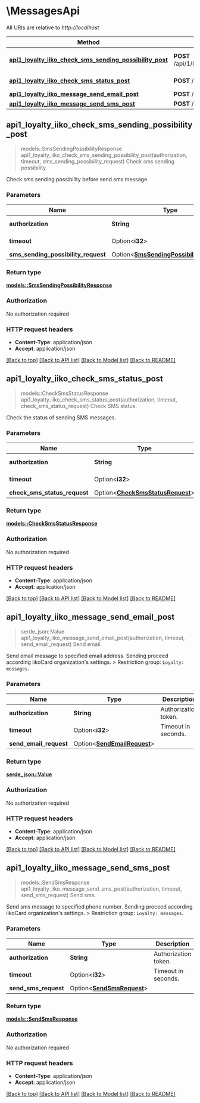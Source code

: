 # \MessagesApi

All URIs are relative to *http://localhost*

Method | HTTP request | Description
------------- | ------------- | -------------
[**api1_loyalty_iiko_check_sms_sending_possibility_post**](MessagesApi.md#api1_loyalty_iiko_check_sms_sending_possibility_post) | **POST** /api/1/loyalty/iiko/check_sms_sending_possibility | Check sms sending possibility.
[**api1_loyalty_iiko_check_sms_status_post**](MessagesApi.md#api1_loyalty_iiko_check_sms_status_post) | **POST** /api/1/loyalty/iiko/check_sms_status | Check SMS status.
[**api1_loyalty_iiko_message_send_email_post**](MessagesApi.md#api1_loyalty_iiko_message_send_email_post) | **POST** /api/1/loyalty/iiko/message/send_email | Send email.
[**api1_loyalty_iiko_message_send_sms_post**](MessagesApi.md#api1_loyalty_iiko_message_send_sms_post) | **POST** /api/1/loyalty/iiko/message/send_sms | Send sms.



## api1_loyalty_iiko_check_sms_sending_possibility_post

> models::SmsSendingPossibilityResponse api1_loyalty_iiko_check_sms_sending_possibility_post(authorization, timeout, sms_sending_possibility_request)
Check sms sending possibility.

Check sms sending possibility before send sms message.

### Parameters


Name | Type | Description  | Required | Notes
------------- | ------------- | ------------- | ------------- | -------------
**authorization** | **String** | Authorization token. | [required] |
**timeout** | Option<**i32**> | Timeout in seconds. |  |[default to 15]
**sms_sending_possibility_request** | Option<[**SmsSendingPossibilityRequest**](SmsSendingPossibilityRequest.md)> |  |  |

### Return type

[**models::SmsSendingPossibilityResponse**](SmsSendingPossibilityResponse.md)

### Authorization

No authorization required

### HTTP request headers

- **Content-Type**: application/json
- **Accept**: application/json

[[Back to top]](#) [[Back to API list]](../README.md#documentation-for-api-endpoints) [[Back to Model list]](../README.md#documentation-for-models) [[Back to README]](../README.md)


## api1_loyalty_iiko_check_sms_status_post

> models::CheckSmsStatusResponse api1_loyalty_iiko_check_sms_status_post(authorization, timeout, check_sms_status_request)
Check SMS status.

Check the status of sending SMS messages.

### Parameters


Name | Type | Description  | Required | Notes
------------- | ------------- | ------------- | ------------- | -------------
**authorization** | **String** | Authorization token. | [required] |
**timeout** | Option<**i32**> | Timeout in seconds. |  |[default to 15]
**check_sms_status_request** | Option<[**CheckSmsStatusRequest**](CheckSmsStatusRequest.md)> |  |  |

### Return type

[**models::CheckSmsStatusResponse**](CheckSmsStatusResponse.md)

### Authorization

No authorization required

### HTTP request headers

- **Content-Type**: application/json
- **Accept**: application/json

[[Back to top]](#) [[Back to API list]](../README.md#documentation-for-api-endpoints) [[Back to Model list]](../README.md#documentation-for-models) [[Back to README]](../README.md)


## api1_loyalty_iiko_message_send_email_post

> serde_json::Value api1_loyalty_iiko_message_send_email_post(authorization, timeout, send_email_request)
Send email.

Send email message to specified email address. Sending proceed according iikoCard organization's settings.   > Restriction group: `Loyalty: messages`.

### Parameters


Name | Type | Description  | Required | Notes
------------- | ------------- | ------------- | ------------- | -------------
**authorization** | **String** | Authorization token. | [required] |
**timeout** | Option<**i32**> | Timeout in seconds. |  |[default to 15]
**send_email_request** | Option<[**SendEmailRequest**](SendEmailRequest.md)> |  |  |

### Return type

[**serde_json::Value**](serde_json::Value.md)

### Authorization

No authorization required

### HTTP request headers

- **Content-Type**: application/json
- **Accept**: application/json

[[Back to top]](#) [[Back to API list]](../README.md#documentation-for-api-endpoints) [[Back to Model list]](../README.md#documentation-for-models) [[Back to README]](../README.md)


## api1_loyalty_iiko_message_send_sms_post

> models::SendSmsResponse api1_loyalty_iiko_message_send_sms_post(authorization, timeout, send_sms_request)
Send sms.

Send sms message to specified phone number. Sending proceed according iikoCard organization's settings.   > Restriction group: `Loyalty: messages`.

### Parameters


Name | Type | Description  | Required | Notes
------------- | ------------- | ------------- | ------------- | -------------
**authorization** | **String** | Authorization token. | [required] |
**timeout** | Option<**i32**> | Timeout in seconds. |  |[default to 15]
**send_sms_request** | Option<[**SendSmsRequest**](SendSmsRequest.md)> |  |  |

### Return type

[**models::SendSmsResponse**](SendSmsResponse.md)

### Authorization

No authorization required

### HTTP request headers

- **Content-Type**: application/json
- **Accept**: application/json

[[Back to top]](#) [[Back to API list]](../README.md#documentation-for-api-endpoints) [[Back to Model list]](../README.md#documentation-for-models) [[Back to README]](../README.md)


